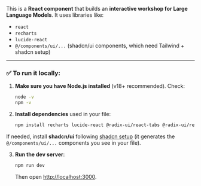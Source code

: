 This is a **React component** that builds an **interactive workshop for Large Language Models**. It uses libraries like:

* `react`
* `recharts`
* `lucide-react`
* `@/components/ui/...` (shadcn/ui components, which need Tailwind + shadcn setup)

---

### ✅ To run it locally:

1. **Make sure you have Node.js installed** (v18+ recommended).
   Check:

   ```bash
   node -v
   npm -v
   ```

2. **Install dependencies** used in your file:

   ```bash
   npm install recharts lucide-react @radix-ui/react-tabs @radix-ui/react-switch
   ```

If needed, install **shadcn/ui** following [shadcn setup](https://ui.shadcn.com/docs/installation) (it generates the `@/components/ui/...` components you see in your file).

3. **Run the dev server**:

   ```bash
   npm run dev
   ```

   Then open [http://localhost:3000](http://localhost:3000).
